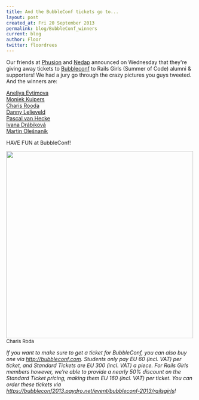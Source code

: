 ```yaml
---
title: And the BubbleConf tickets go to...
layout: post
created_at: Fri 20 September 2013
permalink: blog/BubbleConf_winners
current: blog
author: Floor
twitter: floordrees
---
```


Our friends at <a href="http://www.phusion.nl/">Phusion</a> and <a href="http://www.nedap.com/nl/">Nedap</a> announced on Wednesday that they're giving away tickets to <a href="http://railsgirlssummerofcode.org/blog/Bubbleconf_tickets/">Bubbleconf</a> to Rails Girls (Summer of Code) alumni & supporters! We had a jury go through the crazy pictures you guys tweeted. And the winners are: 

[Aneliya Evtimova](http://www.twitter.com/AneliyaE)  
[Moniek Kuipers](http://www.twitter.com/MoInRotterdam)  
[Charis Rooda](http://www.twitter.com/charisrooda)  
[Danny Lelieveld](http://www.twitter.com/dannylelieveld)  
[Pascal van Hecke](http://www.twitter.com/PascalOnRails)  
[Ivana Drábiková](http://www.twitter.com/Atenna2)  
[Martin Olešnaník](http://www.twitter.com/nixone)  

HAVE FUN at BubbleConf!

<img src="https://f.cloud.github.com/assets/1711357/1180760/4f9c965c-21fc-11e3-8ee1-05cb4e56f854.jpg" width="500"/>
<br>
<font size="2px">Charis Roda</font>

*If you want to make sure to get a ticket for BubbleConf, you can also buy one via http://bubbleconf.com. Students only pay EU 60 (incl. VAT) per ticket, and Standard Tickets are EU 300 (incl. VAT) a piece. For Rails Girls members however, we’re able to provide a nearly 50% discount on the Standard Ticket pricing, making them EU 160 (incl. VAT) per ticket. You can order these tickets via https://bubbleconf2013.paydro.net/event/bubbleconf-2013/railsgirls!*
